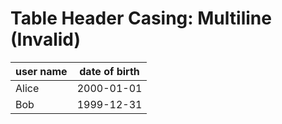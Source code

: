 # Table Header Casing: Multiline (Invalid)

| user name | date of birth |
| --------- | ------------- |
| Alice     | 2000-01-01    |
| Bob       | 1999-12-31    |
